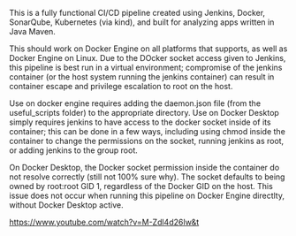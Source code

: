 This is a fully functional CI/CD pipeline created using Jenkins, Docker, SonarQube, Kubernetes (via kind), and built for analyzing apps written in Java Maven. 

This should work on Docker Engine on all platforms that supports, as well as Docker Engine on Linux. Due to the DOcker socket access given to Jenkins, this pipeline is best run in a virtual environment; compromise of the jenkins container (or the host system running the jenkins container) can result in container escape and privilege escalation to root on the host. 


Use on docker engine requires adding the daemon.json file (from the useful_scripts folder) to the appropriate directory. Use on Docker Desktop simply requires jenkins to have access to the docker socket inside of its container; this can be done in a few ways, including using chmod inside the container to change the permissions on the socket, running jenkins as root, or adding jenkins to the group root. 

On Docker Desktop, the Docker socket permission inside the container do not resolve correctly (still not 100% sure why). The socket defaults to being owned by root:root GID 1, regardless of the Docker GID on the host. This issue does not occur when running this pipeline on Docker Engine directlty, without Docker Desktop active. 



https://www.youtube.com/watch?v=M-Zdl4d26Iw&t
